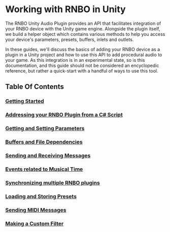 # Working with RNBO in Unity

The RNBO Unity Audio Plugin provides an API that facilitates integration of your RNBO device with the Unity game engine. Alongside the plugin itself, we build a helper object which contains various methods to help you access your device's parameters, presets, buffers, inlets and outlets.

In these guides, we'll discuss the basics of adding your RNBO device as a plugin in a Unity project and how to use this API to add procedural audio to your game. As this integration is in an experimental state, so is this documentation, and this guide should not be considered an encyclopedic reference, but rather a quick-start with a handful of ways to use this tool.

## Table Of Contents

### [Getting Started](GETTING_STARTED.md)
### [Addressing your RNBO Plugin from a C# Script](RNBO_SCRIPTING.md)
### [Getting and Setting Parameters](PARAMETERS.md)
### [Buffers and File Dependencies](BUFFERS.md)
### [Sending and Receiving Messages](MESSAGES.md)
### [Events related to Musical Time](TRANSPORT_TEMPO.md)
### [Synchronizing multiple RNBO plugins](GLOBAL_TRANSPORT.md)
### [Loading and Storing Presets](PRESETS.md)
### [Sending MIDI Messages](MIDI.md)
### [Making a Custom Filter](CUSTOM_FILTER.md)

